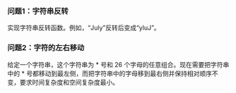 ### 问题1：字符串反转

实现字符串反转函数。例如，“July”反转后变成“yluJ”。

### 问题2：字符的左右移动

给定一个字符串，这个字符串为 * 号和 26 个字母的任意组合。现在需要把字符串中的 * 号都移动到最左侧，而把字符串中的字母移到最右侧并保持相对顺序不变，要求时间复杂度和空间复杂度最小。
